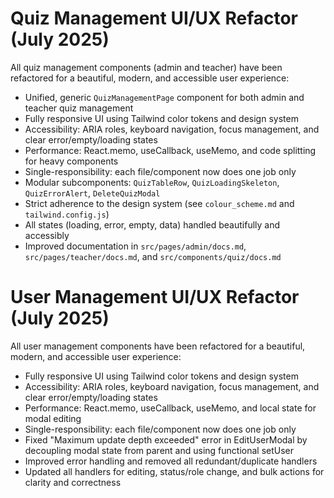 

# Quiz Management UI/UX Refactor (July 2025)

All quiz management components (admin and teacher) have been refactored for a beautiful, modern, and accessible user experience:

- Unified, generic `QuizManagementPage` component for both admin and teacher quiz management
- Fully responsive UI using Tailwind color tokens and design system
- Accessibility: ARIA roles, keyboard navigation, focus management, and clear error/empty/loading states
- Performance: React.memo, useCallback, useMemo, and code splitting for heavy components
- Single-responsibility: each file/component now does one job only
- Modular subcomponents: `QuizTableRow`, `QuizLoadingSkeleton`, `QuizErrorAlert`, `DeleteQuizModal`
- Strict adherence to the design system (see `colour_scheme.md` and `tailwind.config.js`)
- All states (loading, error, empty, data) handled beautifully and accessibly
- Improved documentation in `src/pages/admin/docs.md`, `src/pages/teacher/docs.md`, and `src/components/quiz/docs.md`

# User Management UI/UX Refactor (July 2025)

All user management components have been refactored for a beautiful, modern, and accessible user experience:

- Fully responsive UI using Tailwind color tokens and design system
- Accessibility: ARIA roles, keyboard navigation, focus management, and clear error/empty/loading states
- Performance: React.memo, useCallback, useMemo, and local state for modal editing
- Single-responsibility: each file/component now does one job only
- Fixed "Maximum update depth exceeded" error in EditUserModal by decoupling modal state from parent and using functional setUser
- Improved error handling and removed all redundant/duplicate handlers
- Updated all handlers for editing, status/role change, and bulk actions for clarity and correctness
